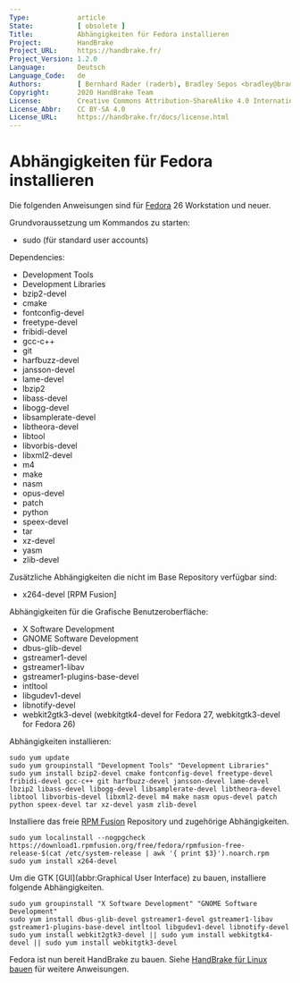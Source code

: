 ```yaml
---
Type:            article
State:           [ obsolete ]
Title:           Abhängigkeiten für Fedora installieren
Project:         HandBrake
Project_URL:     https://handbrake.fr/
Project_Version: 1.2.0
Language:        Deutsch
Language_Code:   de
Authors:         [ Bernhard Rader (raderb), Bradley Sepos <bradley@bradleysepos.com> (BradleyS) ]
Copyright:       2020 HandBrake Team
License:         Creative Commons Attribution-ShareAlike 4.0 International
License_Abbr:    CC BY-SA 4.0
License_URL:     https://handbrake.fr/docs/license.html
---
```


Abhängigkeiten für Fedora installieren
=================================

Die folgenden Anweisungen sind für [Fedora](https://getfedora.org) 26 Workstation und neuer.

Grundvoraussetzung um Kommandos zu starten:

- sudo (für standard user accounts)

Dependencies:

- Development Tools
- Development Libraries
- bzip2-devel
- cmake
- fontconfig-devel
- freetype-devel
- fribidi-devel
- gcc-c++
- git
- harfbuzz-devel
- jansson-devel
- lame-devel
- lbzip2
- libass-devel
- libogg-devel
- libsamplerate-devel
- libtheora-devel
- libtool
- libvorbis-devel
- libxml2-devel
- m4
- make
- nasm
- opus-devel
- patch
- python
- speex-devel
- tar
- xz-devel
- yasm
- zlib-devel

Zusätzliche Abhängigkeiten die nicht im Base Repository verfügbar sind:

- x264-devel [RPM Fusion]

Abhängigkeiten für die Grafische Benutzeroberfläche:

- X Software Development
- GNOME Software Development
- dbus-glib-devel
- gstreamer1-devel
- gstreamer1-libav
- gstreamer1-plugins-base-devel
- intltool
- libgudev1-devel
- libnotify-devel
- webkit2gtk3-devel (webkitgtk4-devel for Fedora 27, webkitgtk3-devel for Fedora 26)

Abhängigkeiten installieren:

    sudo yum update
    sudo yum groupinstall "Development Tools" "Development Libraries"
	sudo yum install bzip2-devel cmake fontconfig-devel freetype-devel fribidi-devel gcc-c++ git harfbuzz-devel jansson-devel lame-devel lbzip2 libass-devel libogg-devel libsamplerate-devel libtheora-devel libtool libvorbis-devel libxml2-devel m4 make nasm opus-devel patch python speex-devel tar xz-devel yasm zlib-devel
 
Installiere das freie [RPM Fusion](http://rpmfusion.org) Repository und zugehörige Abhängigkeiten.

    sudo yum localinstall --nogpgcheck https://download1.rpmfusion.org/free/fedora/rpmfusion-free-release-$(cat /etc/system-release | awk '{ print $3}').noarch.rpm
    sudo yum install x264-devel

Um die GTK [GUI](abbr:Graphical User Interface) zu bauen, installiere folgende Abhängigkeiten.

    sudo yum groupinstall "X Software Development" "GNOME Software Development"
    sudo yum install dbus-glib-devel gstreamer1-devel gstreamer1-libav gstreamer1-plugins-base-devel intltool libgudev1-devel libnotify-devel
    sudo yum install webkit2gtk3-devel || sudo yum install webkitgtk4-devel || sudo yum install webkitgtk3-devel

Fedora ist nun bereit HandBrake zu bauen. Siehe [HandBrake für Linux bauen](build-linux.html) für weitere Anweisungen.
